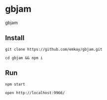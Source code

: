 # gbjam
gbjam

## Install 

`git clone https://github.com/emkay/gbjam.git`

`cd gbjam && npm i`

## Run

`npm start`

`open http://localhost:9966/`
